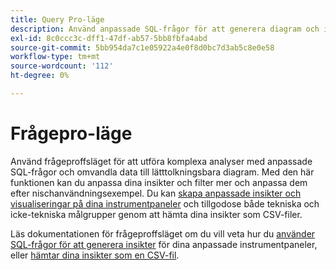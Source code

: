 ```yaml
---
title: Query Pro-läge
description: Använd anpassade SQL-frågor för att generera diagram och insikter för dina anpassade instrumentpaneler.
exl-id: 8c0ccc3c-dff1-47df-ab57-5bb8fbfa4abd
source-git-commit: 5bb954da7c1e05922a4e0f8d0bc7d3ab5c8e0e58
workflow-type: tm+mt
source-wordcount: '112'
ht-degree: 0%

---
```


# Frågepro-läge

Använd frågeproffsläget för att utföra komplexa analyser med anpassade SQL-frågor och omvandla data till lätttolkningsbara diagram. Med den här funktionen kan du anpassa dina insikter och filter mer och anpassa dem efter nischanvändningsexempel. Du kan [skapa anpassade insikter och visualiseringar på dina instrumentpaneler](../../../dashboards/data-distiller/customizable-insights/overview.md) och tillgodose både tekniska och icke-tekniska målgrupper genom att hämta dina insikter som CSV-filer.

Läs dokumentationen för frågeproffsläget om du vill veta hur du [använder SQL-frågor för att generera insikter](../../../dashboards/data-distiller/customizable-insights/query-pro-mode.md) för dina anpassade instrumentpaneler, eller [hämtar dina insikter som en CSV-fil](../../../dashboards/data-distiller/customizable-insights/view-more.md#download-csv).
